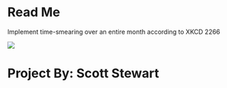 # Read Me
 Implement time-smearing over an entire month according to XKCD 2266

 ![](https://imgs.xkcd.com/comics/leap_smearing.png)
# Project By: Scott Stewart
